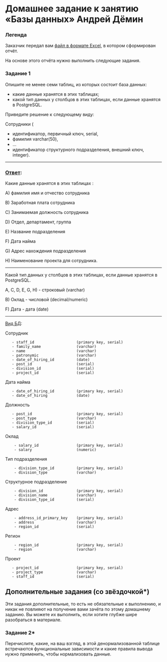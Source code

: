 # Домашнее задание к занятию «Базы данных» Андрей Дёмин

### Легенда

Заказчик передал вам [файл в формате Excel](https://github.com/netology-code/sdb-homeworks/blob/main/resources/hw-12-1.xlsx), в котором сформирован отчёт. 

На основе этого отчёта нужно выполнить следующие задания.

### Задание 1

Опишите не менее семи таблиц, из которых состоит база данных:

- какие данные хранятся в этих таблицах;
- какой тип данных у столбцов в этих таблицах, если данные хранятся в PostgreSQL.

Приведите решение к следующему виду:

Сотрудники (

- идентификатор, первичный ключ, serial,
- фамилия varchar(50),
- ...
- идентификатор структурного подразделения, внешний ключ, integer).

---

### <ins>Ответ</ins>:

Какие данные хранятся в этих таблицах :

A) фамилия имя и отчество сотрудника 

B) Заработная плата сотрудника

C) Занимаемая должность сотрудника

D) Отдел, департамент, группа

E) Название подразделения

F) Дата найма

G) Адрес нахождения подразделения

H) Наименование проекта для сотрудника.

---

Какой тип данных у столбцов в этих таблицах, если данные хранятся в PostgreSQL.

A, C, D, E, G, H) - строковый (varchar)

B) Оклад - числовой (decimal/numeric)

F) Дата - дата (date)

---

<ins>Вид БД</ins>:

Сотрудник
```
   - staff_id                   (primary key, serial)
   - family_name                (varchar)
   - name                       (varchar)
   - patronymic                 (varchar)
   - date_of_hiring_id          (date)
   - post_id                    (serial)
   - division_id                (serial)
   - project_id                 (serial)
```
Дата найма
```
   - date_of_hiring_id          (primary key, serial)
   - date_of_hiring             (date)    
```
Должность
```
   - post_id                    (primary key, serial)
   - post_type                  (varchar)    
   - division_type_id           (serial)
   - salary_id                  (serial)
```
Оклад
```
    - salary_id                 (primary key, serial)
    - salary                    (numeric) 
```
Тип подразделения
```
    - division_type_id          (primary key, serial)
    - division_type             (varchar)    
```    
Структурное подразделение
```
    - division_id               (primary key, serial)
    - division_name             (varchar)
    - division_type_id          (serial)    
```    
Адрес
```
    - address_id_primary_key    (primary key, serial)   
    - address                   (varchar)
    - region_id                 (serial)    
```    
Регион
```
    - region_id                 (primary key, serial)
    - region                    (varchar)
```

Проект
```
   - project_id                 (primary key, serial)
   - project_type               (varchar)
   - staff_id                   (serial)
```

## Дополнительные задания (со звёздочкой*)
Эти задания дополнительные, то есть не обязательные к выполнению, и никак не повлияют на получение вами зачёта по этому домашнему заданию. Вы можете их выполнить, если хотите глубже шире разобраться в материале.

### Задание 2*

Перечислите, какие, на ваш взгляд, в этой денормализованной таблице встречаются функциональные зависимости и какие правила вывода нужно применить, чтобы нормализовать данные.
